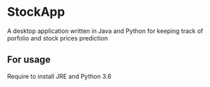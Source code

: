 # StockApp

A desktop application written in Java and Python for keeping track of porfolio and stock prices prediction

## For usage

Require to install JRE and Python 3.6
